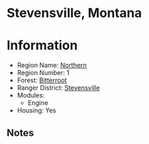 
Stevensville, Montana
=====================
  
# Information  
* Region Name: [Northern]()  
* Region Number: 1  
* Forest: [Bitterroot](http://www.fs.usda.gov/bitterroot)  
* Ranger District: [Stevensville]()  
* Modules:  
  - Engine  
* Housing: Yes  
  
## Notes

